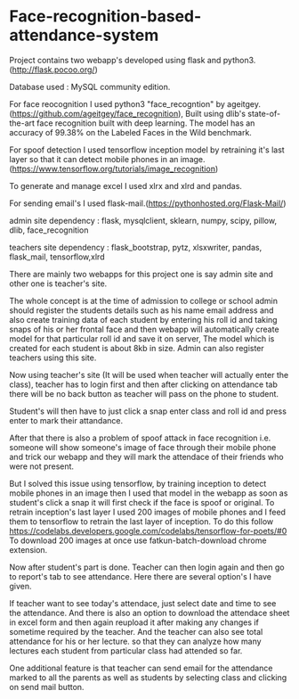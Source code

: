 # Face-recognition-based-attendance-system

Project contains two webapp's developed using flask and python3.(http://flask.pocoo.org/)

Database used : MySQL community edition.

For face reocognition I used python3 "face_recogntion" by ageitgey.(https://github.com/ageitgey/face_recognition), Built using dlib's state-of-the-art face recognition built with deep learning. The model has an accuracy of 99.38% on the Labeled Faces in the Wild benchmark.

For spoof detection I used tensorflow inception model by retraining it's last layer so that it can detect mobile phones in an image.(https://www.tensorflow.org/tutorials/image_recognition)

To generate and manage excel I used xlrx and xlrd and pandas. 

For sending email's I used flask-mail.(https://pythonhosted.org/Flask-Mail/)

admin site dependency : flask, mysqlclient, sklearn, numpy, scipy, pillow, dlib, face_recognition

teachers site dependency : flask_bootstrap, pytz, xlsxwriter, pandas, flask_mail, tensorflow,xlrd  

There are mainly two webapps for this project one is say admin site and other one is teacher's site.

The whole concept is at the time of admission to college or school admin should register the students details such as his name email address and also create training data of each student by entering his roll id and taking snaps of his or her frontal face and then webapp will automatically create model for that particular roll id and save it on server, The model which is created for each student is about 8kb in size. Admin can also register teachers using this site.

Now using teacher's site (It will be used when teacher will actually enter the class), teacher has to login first and then after clicking on attendance tab there will be no back button as teacher will pass on the phone to student.

Student's will then have to just click a snap enter class and roll id and press enter to mark their attandance.

After that there is also a problem of spoof attack in face recognition i.e. someone will show someone's image of face through their mobile phone and trick our webapp and they will mark the attendace of their friends who were not present.

But I solved this issue using tensorflow, by training inception to detect mobile phones in an image then I used that model in the webapp as soon as student's click a snap it will first check if the face is spoof or original. 
To retrain inception's last layer I used 200 images of mobile phones and I feed them to tensorflow to retrain the last layer of inception. To do this follow https://codelabs.developers.google.com/codelabs/tensorflow-for-poets/#0
To download 200 images at once use fatkun-batch-download chrome extension.

Now after student's part is done. Teacher can then login again and then go to report's tab to see attendance. Here there are several option's I have given.

If teacher want to see today's attendace, just select date and time to see the attendance. And there is also an option to download the attendace sheet in excel form and then again reupload it after making any changes if sometime required by the teacher. And the teacher can also see total attendance for his or her lecture. so that they can analyze how many lectures each student from particular class had attended so far.

One additional feature is that teacher can send email for the attendance marked to all the parents as well as students by selecting class and clicking on send mail button.
